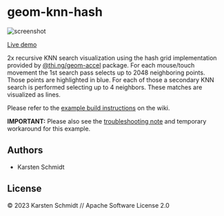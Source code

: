 # geom-knn-hash

![screenshot](https://raw.githubusercontent.com/thi-ng/umbrella/develop/assets/examples/geom-knn-hash.jpg)

[Live demo](http://demo.thi.ng/umbrella/geom-knn-hash/)

2x recursive KNN search visualization using the hash grid implementation
provided by
[@thi.ng/geom-accel](https://github.com/thi-ng/umbrella/tree/develop/packages/geom-accel)
package. For each mouse/touch movement the 1st search pass selects up to 2048
neighboring points. Those points are highlighted in blue. For each of those a
secondary KNN search is performed selecting up to 4 neighbors. These matches are
visualized as lines.

Please refer to the [example build
instructions](https://github.com/thi-ng/umbrella/wiki/Example-build-instructions)
on the wiki.

**IMPORTANT:** Please also see the [troubleshooting
note](https://github.com/thi-ng/umbrella/wiki/Example-build-instructions#troubleshooting)
and temporary workaround for this example.

## Authors

- Karsten Schmidt

## License

&copy; 2023 Karsten Schmidt // Apache Software License 2.0
